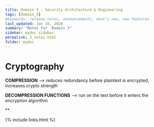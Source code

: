 ```yaml
---
title: Domain 3 - Security Architecture & Engineering
tags: [domain_3]
#keywords: release notes, announcements, what's new, new features
last_updated: Jan 16, 2020
summary: "Notes for  Domain 3"
sidebar: mydoc_sidebar
permalink: 3_notes.html
folder: mydoc
---
```


# Cryptography

**COMPRESSION** --> reduces redundancy before plaintext is encrypted, increases crypto strength

**DECOMPRESSION FUNCTIONS** --> run on the text before it enters the encryption algorithm

**

{% include links.html %}
